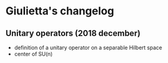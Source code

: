 # Giulietta's changelog

## Unitary operators (2018 december)

- definition of a unitary operator on a separable Hilbert space
- center of SU(n)
